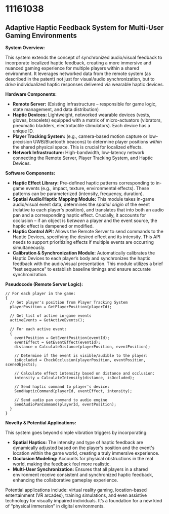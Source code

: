 # 11161038

## Adaptive Haptic Feedback System for Multi-User Gaming Environments

**System Overview:**

This system extends the concept of synchronized audio/visual feedback to incorporate localized haptic feedback, creating a more immersive and nuanced gaming experience for multiple players within a shared environment. It leverages networked data from the remote system (as described in the patent) not just for visual/audio synchronization, but to *drive* individualized haptic responses delivered via wearable haptic devices.

**Hardware Components:**

*   **Remote Server:**  (Existing infrastructure – responsible for game logic, state management, and data distribution)
*   **Haptic Devices:** Lightweight, networked wearable devices (vests, gloves, bracelets) equipped with a matrix of micro-actuators (vibrators, pneumatic bladders, electrotactile stimulators). Each device has a unique ID.
*   **Player Tracking System:** (e.g., camera-based motion capture or low-precision UWB/Bluetooth beacons) to determine player positions *within* the shared physical space. This is crucial for localized effects.
*   **Network Infrastructure:** High-bandwidth, low-latency network connecting the Remote Server, Player Tracking System, and Haptic Devices.

**Software Components:**

*   **Haptic Effect Library:** Pre-defined haptic patterns corresponding to in-game events (e.g., impact, texture, environmental effects). These patterns can be parameterized (intensity, frequency, duration).
*   **Spatial Audio/Haptic Mapping Module:**  This module takes in-game audio/visual event data, determines the *spatial origin* of the event (relative to each player's position), and translates that into both an audio pan and a corresponding haptic effect.  Crucially, it accounts for occlusion – if an object is *between* a player and the event source, the haptic effect is dampened or modified.
*   **Haptic Control API:**  Allows the Remote Server to send commands to the Haptic Devices, specifying the desired effect and its intensity.  This API needs to support prioritizing effects if multiple events are occurring simultaneously.
*   **Calibration & Synchronization Module:**  Automatically calibrates the Haptic Devices to each player’s body and synchronizes the haptic feedback with the audio/visual presentation. This module utilizes a brief “test sequence” to establish baseline timings and ensure accurate synchronization.

**Pseudocode (Remote Server Logic):**

```
// For each player in the game:
{
  // Get player's position from Player Tracking System
  playerPosition = GetPlayerPosition(playerId);

  // Get list of active in-game events
  activeEvents = GetActiveEvents();

  // For each active event:
  {
    eventPosition = GetEventPosition(eventId);
    eventEffect = GetEventEffect(eventId);
    distance = CalculateDistance(playerPosition, eventPosition);

    // Determine if the event is visible/audible to the player:
    isOccluded = CheckOcclusion(playerPosition, eventPosition, sceneObjects);

    // Calculate effect intensity based on distance and occlusion:
    intensity = CalculateIntensity(distance, isOccluded);

    // Send haptic command to player's device:
    SendHapticCommand(playerId, eventEffect, intensity);

    // Send audio pan command to audio engine
    SendAudioPanCommand(playerId, eventPosition);
  }
}
```

**Novelty & Potential Applications:**

This system goes beyond simple vibration triggers by incorporating:

*   **Spatial Haptics:** The intensity and type of haptic feedback are dynamically adjusted based on the player's position and the event's location within the game world, creating a truly immersive experience.
*   **Occlusion Modeling:**  Accounts for physical obstructions in the real world, making the feedback feel more realistic.
*   **Multi-User Synchronization:**  Ensures that all players in a shared environment receive consistent and synchronized haptic feedback, enhancing the collaborative gameplay experience.

Potential applications include: virtual reality gaming, location-based entertainment (VR arcades), training simulations, and even assistive technology for visually impaired individuals. It’s a foundation for a new kind of “physical immersion” in digital environments.